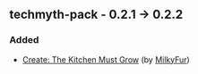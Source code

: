 ## techmyth-pack - 0.2.1 -> 0.2.2

### Added

  * [Create: The Kitchen Must Grow](https://www.curseforge.com/minecraft/mc-mods/create-the-kitchen-must-grow) (by [MilkyFur](https://www.curseforge.com/members/MilkyFur/projects))

